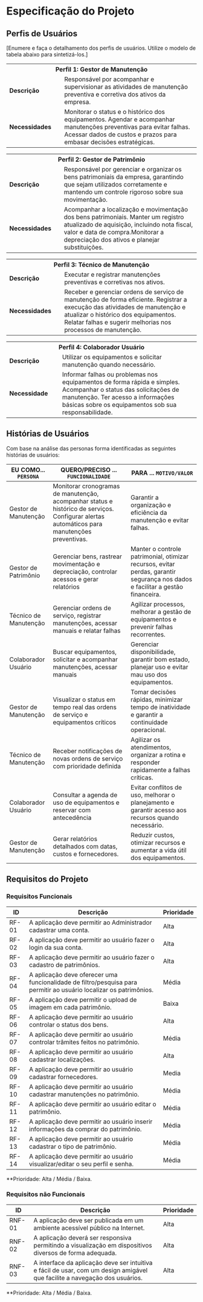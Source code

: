 # Especificação do Projeto

## Perfis de Usuários

[Enumere e faça o detalhamento dos perfis de usuários. Utilize o modelo de tabela abaixo para sintetizá-los.]

<table>
<tbody>
<tr align=center>
<th colspan="2">Perfil 1: Gestor de Manutenção </th>
</tr>
<tr>
<td width="150px"><b>Descrição</b></td>
<td width="600px"> Responsável por acompanhar e supervisionar as atividades de manutenção preventiva e corretiva dos ativos da empresa.   </td>
</tr>
<tr>
<td><b>Necessidades</b></td>
<td> Monitorar o status e o histórico dos equipamentos. Agendar e acompanhar manutenções preventivas para evitar falhas. Acessar dados de custos e prazos para embasar decisões estratégicas.

</td>
</tr>
</tbody>
</table>


<table>
<tbody>
<tr align=center>
<th colspan="2">Perfil 2: Gestor de Patrimônio </th>
</tr>
<tr>
<td width="150px"><b>Descrição</b></td>
<td width="600px"> Responsável por gerenciar e organizar os bens patrimoniais da empresa, garantindo que sejam utilizados corretamente e mantendo um controle rigoroso sobre sua movimentação.   </td>
</tr>
<tr>
<td><b>Necessidades</b></td>
<td> Acompanhar a localização e movimentação dos bens patrimoniais. 
Manter um registro atualizado de aquisição, incluindo nota fiscal, valor e data de compra.Monitorar a depreciação dos ativos e planejar substituições.  

</td>  
</tr>
</tbody>
</table>



<table>
<tbody>
<tr align=center>
<th colspan="2">Perfil 3: Técnico de Manutenção </th>
</tr>
<tr>
<td width="150px"><b> Descrição </b></td>
<td width="600px">Executar e registrar manutenções preventivas e corretivas nos ativos.</td>
</tr>
<tr>
<td><b>Necessidades</b></td>
<td>Receber e gerenciar ordens de serviço de manutenção de forma eficiente. Registrar a execução das atividades de manutenção e atualizar o histórico dos equipamentos. Relatar falhas e sugerir melhorias nos processos de manutenção. </td>
</tr>
</tbody>
</table>

<table>
<tbody>
<tr align=center>
<th colspan="2">Perfil 4: Colaborador Usuário </th>
</tr>
<tr>
<td width="150px"><b>Descrição</b></td>
<td width="600px">Utilizar os equipamentos e solicitar manutenção quando necessário.</td>
</tr>
<tr>
<td><b>Necessidade </b></td>
<td>Informar falhas ou problemas nos equipamentos de forma rápida e simples. Acompanhar o status das solicitações de manutenção. Ter acesso a informações básicas sobre os equipamentos sob sua responsabilidade. </td>
</tr>
</tbody>
</table>

## Histórias de Usuários

Com base na análise das personas forma identificadas as seguintes histórias de usuários:

|EU COMO... `PERSONA`   | QUERO/PRECISO ... `FUNCIONALIDADE` |PARA ... `MOTIVO/VALOR`                 |
|--------------------|---------------------------|----------------------------------|
| Gestor de Manutenção       | Monitorar cronogramas de manutenção, acompanhar status e histórico de serviços. Configurar alertas automáticos para manutenções preventivas. | Garantir a organização e eficiência da manutenção e evitar falhas. |
| Gestor de Patrimônio       | Gerenciar bens, rastrear movimentação e depreciação, controlar acessos e gerar relatórios          | Manter o controle patrimonial, otimizar recursos, evitar perdas, garantir segurança nos dados e facilitar a gestão financeira.               |
| Técnico de Manutenção      | Gerenciar ordens de serviço, registrar manutenções, acessar manuais e relatar falhas               | Agilizar processos, melhorar a gestão de equipamentos e prevenir falhas recorrentes.                              |
| Colaborador Usuário        | Buscar equipamentos, solicitar e acompanhar manutenções, acessar manuais                           | Gerenciar disponibilidade, garantir bom estado, planejar uso e evitar mau uso dos equipamentos.                                         |
| Gestor de Manutenção       | Visualizar o status em tempo real das ordens de serviço e equipamentos críticos                   | Tomar decisões rápidas, minimizar tempo de inatividade e garantir a continuidade operacional. |
| Técnico de Manutenção      | Receber notificações de novas ordens de serviço com prioridade definida                 | Agilizar os atendimentos, organizar a rotina e responder rapidamente a falhas críticas.       |
| Colaborador Usuário        | Consultar a agenda de uso de equipamentos e reservar com antecedência                              | Evitar conflitos de uso, melhorar o planejamento e garantir acesso aos recursos quando necessário. |
| Gestor de Manutenção       | Gerar relatórios detalhados com datas, custos e fornecedores. | Reduzir custos, otimizar recursos e aumentar a vida útil dos equipamentos. |
## Requisitos do Projeto

### Requisitos Funcionais

|ID    | Descrição                | Prioridade |
|-------|---------------------------------|----|
| RF-01 |  A aplicação deve permitir ao Administrador cadastrar uma conta.| Alta   | 
| RF-02 |  A aplicação deve permitir ao usuário fazer o login da sua conta.                     | Alta  |
| RF-03 |  A aplicação deve permitir ao usuário fazer o cadastro de patrimônios. | Alta   | 
| RF-04 |  A aplicação deve oferecer uma funcionalidade de filtro/pesquisa para permitir ao usuário localizar os patrimônios. | Média   | 
| RF-05 |  A aplicação deve permitir o upload de imagem em cada patrimônio.                     | Baixa   | 
| RF-06 |  A aplicação deve permitir ao usuário controlar o status dos bens.                    | Alta   | 
| RF-07 |  A aplicação deve permitir ao usuário controlar trâmites feitos no patrimônio. | Média   | 
| RF-08 |  A aplicação deve permitir ao usuário cadastrar localizações.                     | Alta   
| RF-09 | A aplicação deve permitir ao usuário cadastrar fornecedores.  | Media |
| RF-10 | A aplicação deve permitir ao usuário cadastrar manutenções no patrimônio. |  Média|
| RF-11 | A aplicação deve permitir ao usuário editar o patrimônio. | Média|
| RF-12 | A aplicação deve permitir ao usuário inserir informações da comprar do patrimônio.  | Média|
| RF-13 | A aplicação deve permitir ao usuário cadastrar o tipo de patrimônio.  | Média|
| RF-14 | A aplicação deve permitir ao usuário visualizar/editar o seu perfil e senha.  | Média|

**Prioridade: Alta / Média / Baixa. 

### Requisitos não Funcionais

|ID      | Descrição               |Prioridade |
|--------|-------------------------|----|
| RNF-01 |  A aplicação deve ser publicada em um ambiente acessível público na Internet.                     | Alta   | 
| RNF-02    |  A aplicação deverá ser responsiva permitindo a visualização em dispositivos diversos de forma adequada.                     | Alta   | 
| RNF-03    | A interface da aplicação deve ser intuitiva e fácil de usar, com um design amigável que facilite a navegação dos usuários.                      | Alta   | 

**Prioridade: Alta / Média / Baixa. 

